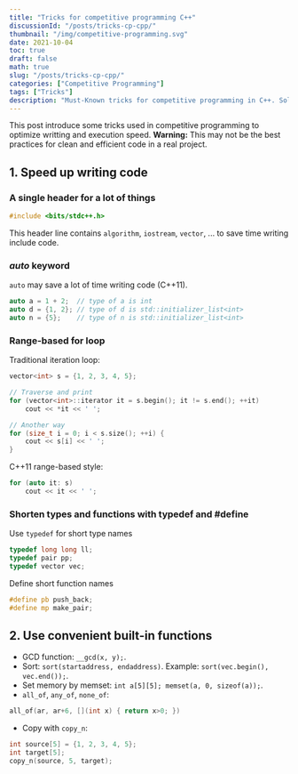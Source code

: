 ```yaml
---
title: "Tricks for competitive programming C++"
discussionId: "/posts/tricks-cp-cpp/"
thumbnail: "/img/competitive-programming.svg"
date: 2021-10-04
toc: true
draft: false
math: true
slug: "/posts/tricks-cp-cpp/"
categories: ["Competitive Programming"]
tags: ["Tricks"]
description: "Must-Known tricks for competitive programming in C++. Solve problems quickly and correctly." 
---
```


This post introduce some tricks used in competitive programming to optimize writting and execution speed. **Warning:** This may not be the best practices for clean and efficient code in a real project.

## 1. Speed up writing code 

### A single header for a lot of things

```cpp
#include <bits/stdc++.h>
```

This header line contains `algorithm`, `iostream`, `vector`, ... to save time writing include code.

### *auto* keyword

`auto` may save a lot of time writing code (C++11).

```cpp
auto a = 1 + 2;  // type of a is int
auto d = {1, 2}; // type of d is std::initializer_list<int>
auto n = {5};    // type of n is std::initializer_list<int>
```

### Range-based for loop

Traditional iteration loop:

```cpp
vector<int> s = {1, 2, 3, 4, 5};  

// Traverse and print
for (vector<int>::iterator it = s.begin(); it != s.end(); ++it)
    cout << *it << ' ';

// Another way
for (size_t i = 0; i < s.size(); ++i) {
    cout << s[i] << ' ';
}
```

C++11 range-based style:

```cpp
for (auto it: s)
    cout << it << ' ';
```

### Shorten types and functions with typedef and #define

Use `typedef` for short type names

```cpp
typedef long long ll;
typedef pair pp;
typedef vector vec;
```

Define short function names

```cpp
#define pb push_back;
#define mp make_pair;
```

## 2. Use convenient built-in functions

- GCD function: `__gcd(x, y);`.
- Sort: `sort(startaddress, endaddress)`. Example: `sort(vec.begin(), vec.end());`.
- Set memory by memset: `int a[5][5]; memset(a, 0, sizeof(a));`.
- `all_of`, `any_of`, `none_of`:

```cpp
all_of(ar, ar+6, [](int x) { return x>0; })
```

- Copy with `copy_n`:

```cpp
int source[5] = {1, 2, 3, 4, 5};
int target[5];
copy_n(source, 5, target);
```